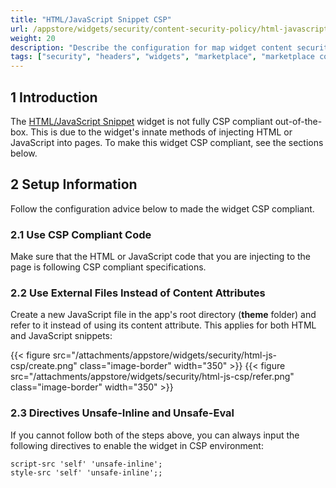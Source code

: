 ```yaml
---
title: "HTML/JavaScript Snippet CSP"
url: /appstore/widgets/security/content-security-policy/html-javascript-snippet-csp/
weight: 20
description: "Describe the configuration for map widget content security policy"
tags: ["security", "headers", "widgets", "marketplace", "marketplace component", "widget", "html", "javascript", "snippet", "maps", "platform support"]
---
```


## 1 Introduction

The [HTML/JavaScript Snippet](/appstore/widgets/html-javascript-snippet/) widget is not fully CSP compliant out-of-the-box. This is due to the widget's innate methods of injecting HTML or JavaScript into pages. To make this widget CSP compliant, see the sections below.

## 2 Setup Information

Follow the configuration advice below to made the widget CSP compliant.

### 2.1 Use CSP Compliant Code

Make sure that the HTML or JavaScript code that you are injecting to the page is following CSP compliant specifications.

### 2.2 Use External Files Instead of Content Attributes

Create a new JavaScript file in the app's root directory (**theme** folder) and refer to it instead of using its content attribute. This applies for both HTML and JavaScript snippets:

{{< figure src="/attachments/appstore/widgets/security/html-js-csp/create.png" class="image-border" width="350" >}}
{{< figure src="/attachments/appstore/widgets/security/html-js-csp/refer.png" class="image-border" width="350" >}}

### 2.3 Directives Unsafe-Inline and Unsafe-Eval

If you cannot follow both of the steps above, you can always input the following directives to enable the widget in CSP environment:

```text
script-src 'self' 'unsafe-inline';
style-src 'self' 'unsafe-inline';;
```